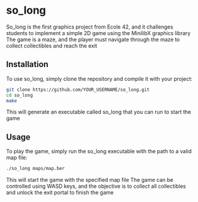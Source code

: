 
# so_long

So_long is the first graphics project from Ecole 42, and it challenges students to implement a simple 2D game using the MinilibX graphics library
The game is a maze, and the player must navigate through the maze to collect collectibles and reach the exit


## Installation

To use so_long, simply clone the repository and compile it with your project:

```bash
git clone https://github.com/YOUR_USERNAME/so_long.git
cd so_long
make
```
This will generate an executable called so_long that you can run to start the game


## Usage

To play the game, simply run the so_long executable with the path to a valid map file:

```bash
./so_long maps/map.ber
```
This will start the game with the specified map file
The game can be controlled using WASD keys, and the objective is to collect all collectibles and unlock the exit portal to finish the game
